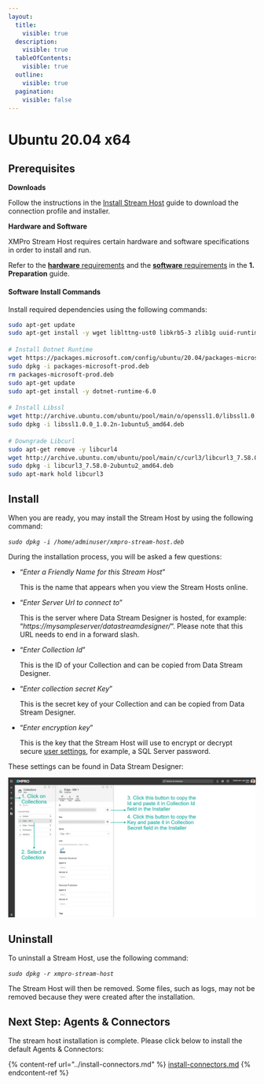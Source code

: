 ```yaml
---
layout:
  title:
    visible: true
  description:
    visible: true
  tableOfContents:
    visible: true
  outline:
    visible: true
  pagination:
    visible: false
---
```


# Ubuntu 20.04 x64

## Prerequisites

**Downloads**

Follow the instructions in the [Install Stream Host](./) guide to download the connection profile and installer.

**Hardware and Software**

XMPro Stream Host requires certain hardware and software specifications in order to install and run.

Refer to the [**hardware** requirements](../../install.md#hardware-requirements) and the [**software** requirements](../../install.md#software-requirements) in the **1. Preparation** guide.

#### **Software Install Commands**&#x20;

Install required dependencies using the following commands:

```bash
sudo apt-get update
sudo apt-get install -y wget liblttng-ust0 libkrb5-3 zlib1g uuid-runtime systemd 

# Install Dotnet Runtime
wget https://packages.microsoft.com/config/ubuntu/20.04/packages-microsoft-prod.deb -O packages-microsoft-prod.deb
sudo dpkg -i packages-microsoft-prod.deb
rm packages-microsoft-prod.deb
sudo apt-get update
sudo apt-get install -y dotnet-runtime-6.0

# Install Libssl
wget http://archive.ubuntu.com/ubuntu/pool/main/o/openssl1.0/libssl1.0.0_1.0.2n-1ubuntu5_amd64.deb
sudo dpkg -i libssl1.0.0_1.0.2n-1ubuntu5_amd64.deb

# Downgrade Libcurl
sudo apt-get remove -y libcurl4
wget http://archive.ubuntu.com/ubuntu/pool/main/c/curl3/libcurl3_7.58.0-2ubuntu2_amd64.deb
sudo dpkg -i libcurl3_7.58.0-2ubuntu2_amd64.deb
sudo apt-mark hold libcurl3


```

## Install

When you are ready, you may install the Stream Host by using the following command:

_`sudo dpkg -i /home/adminuser/xmpro-stream-host.deb`_

During the installation process, you will be asked a few questions:

*   “_Enter a Friendly Name for this Stream Host_”

    This is the name that appears when you view the Stream Hosts online.
*   “_Enter Server Url to connect to_”

    This is the server where Data Stream Designer is hosted, for example: “_https://mysampleserver/datastreamdesigner/_“. Please note that this URL needs to end in a forward slash.
*   “_Enter Collection Id_”

    This is the ID of your Collection and can be copied from Data Stream Designer.
*   “_Enter collection secret Key_”

    This is the secret key of your Collection and can be copied from Data Stream Designer.
*   “_Enter encryption key_”

    This is the key that the Stream Host will use to encrypt or decrypt secure [user settings](https://docs.xmpro.com/docs/data-stream-designer/concepts/agents/#agent-components), for example, a SQL Server password.

These settings can be found in Data Stream Designer:

![](<../../../.gitbook/assets/image (1489).png>)

## Uninstall

To uninstall a Stream Host, use the following command:

_`sudo dpkg -r xmpro-stream-host`_

The Stream Host will then be removed. Some files, such as logs, may not be removed because they were created after the installation.

## Next Step: Agents & Connectors

The stream host installation is complete. Please click below to install the default Agents & Connectors:

{% content-ref url="../install-connectors.md" %}
[install-connectors.md](../install-connectors.md)
{% endcontent-ref %}
